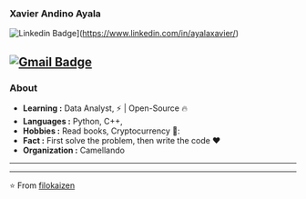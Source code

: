 ### Xavier Andino Ayala 

![Linkedin Badge](https://img.shields.io/badge/-XavierAyala-blue?style=flat-square&logo=Linkedin&logoColor=white&link=https://www.linkedin.com/in/ayalaxavier//)](https://www.linkedin.com/in/ayalaxavier/)

[![Gmail Badge](https://img.shields.io/badge/-filokaizen@gmail.com-c14438?style=flat-square&logo=Gmail&logoColor=white&link=mailto:ishagupta2103@gmail.com)](mailto:ishagupta2103@gmail.com)
---------------------------------------------------------------------------------------------------------------------------------------------------------------------------------
### About

-  **Learning :** Data Analyst,  :zap: | Open-Source :fire:	
-  **Languages :** Python, C++, 
-  **Hobbies :** Read books, Cryptocurrency 💸:
-  **Fact :** First solve the problem, then write the code :heart: 
-  **Organization :** Camellando

---------------------------------------------------------------------------------------------------------------------------------------------------------------------------------

---------------------------------------------------------------------------------------------------------------------------------------------------------------------------------


⭐️ From [filokaizen]([https://github.com/filokaizen)

